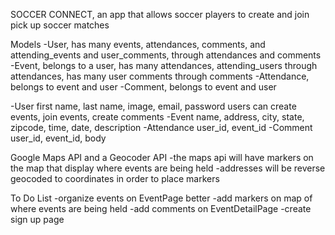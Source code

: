 SOCCER CONNECT, an app that allows soccer players to create and join pick up soccer matches

Models
  -User, has many events, attendances, comments, and attending_events and user_comments, through attendances and comments
  -Event, belongs to a user, has many attendances, attending_users through attendances, has many user comments through comments
  -Attendance, belongs to event and user
  -Comment, belongs to event and user

  -User
    first name, last name, image, email, password
    users can create events, join events, create comments
  -Event
    name, address, city, state, zipcode, time, date, description
  -Attendance
    user_id, event_id
  -Comment
  user_id, event_id, body

Google Maps API and a Geocoder API
  -the maps api will have markers on the map that display where events are being held
  -addresses will be reverse geocoded to coordinates in order to place markers


To Do List
  -organize events on EventPage better
  -add markers on map of where events are being held
  -add comments on EventDetailPage
  -create sign up page